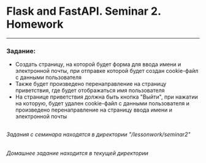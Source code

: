 # Flask and FastAPI. Seminar 2. Homework
---  

### Задание:

- Создать страницу, на которой будет форма для ввода имени и электронной почты, при отправке которой будет создан cookie-файл с данными пользователя
- Также будет произведено перенаправление на страницу приветствия, где будет отображаться имя пользователя
- На странице приветствия должна быть кнопка "Выйти", при нажатии на которую, будет удален cookie-файл с данными пользователя и произведено перенаправление на страницу ввода имени и электронной почты

##
###### Задания с семинара находятся в директории "/lessonwork/seminar2"
###### Домашнее задание находится в текущей директории
##